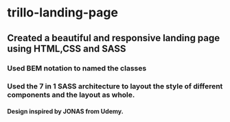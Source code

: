 # trillo-landing-page

## Created a beautiful and responsive landing page using HTML,CSS and SASS

### Used BEM notation to named the classes

### Used the 7 in 1 SASS architecture to layout the style of different components and the layout as whole.

#### Design inspired by JONAS from Udemy.
